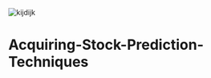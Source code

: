 ![kijdijk](https://user-images.githubusercontent.com/88638326/129949941-ce41281b-9967-4a03-9d05-a15be3e4f283.png)
# Acquiring-Stock-Prediction-Techniques
